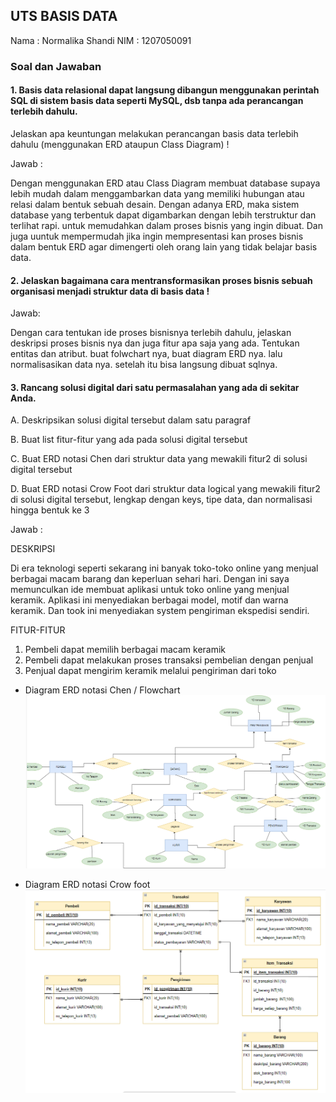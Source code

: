 ## UTS BASIS DATA
Nama  : Normalika Shandi
NIM   : 1207050091

### Soal dan Jawaban

#### 1. Basis data relasional dapat langsung dibangun menggunakan perintah SQL di sistem basis data seperti MySQL, dsb tanpa ada perancangan terlebih dahulu. 

Jelaskan apa keuntungan melakukan perancangan basis data terlebih dahulu (menggunakan ERD ataupun Class Diagram) !

Jawab :

Dengan menggunakan ERD atau Class Diagram membuat database supaya lebih mudah dalam menggambarkan data yang memiliki hubungan atau relasi dalam bentuk sebuah desain. Dengan adanya ERD, maka sistem database yang terbentuk dapat digambarkan dengan lebih terstruktur dan terlihat rapi. untuk memudahkan dalam proses bisnis yang ingin dibuat. Dan juga uuntuk mempermudah jika ingin mempresentasi kan proses bisnis dalam bentuk ERD agar dimengerti oleh orang lain yang tidak belajar basis data.

#### 2. Jelaskan bagaimana cara mentransformasikan proses bisnis sebuah organisasi menjadi struktur data di basis data !

Jawab:

Dengan cara tentukan ide proses bisnisnya terlebih dahulu, jelaskan deskripsi proses bisnis nya dan juga fitur apa saja yang ada. Tentukan entitas dan atribut. buat folwchart nya, buat diagram ERD nya. lalu normalisasikan data nya. setelah itu bisa langsung dibuat sqlnya.

#### 3. Rancang solusi digital dari satu permasalahan yang ada di sekitar Anda. 

A. Deskripsikan solusi digital tersebut dalam satu paragraf

B. Buat list fitur-fitur yang ada pada solusi digital tersebut

C. Buat ERD notasi Chen dari struktur data yang mewakili fitur2 di solusi digital tersebut

D. Buat ERD notasi Crow Foot dari struktur data logical yang mewakili fitur2 di solusi digital tersebut, lengkap dengan keys, tipe data, dan normalisasi hingga bentuk ke 3

Jawab :

DESKRIPSI

Di era teknologi seperti sekarang ini banyak toko-toko online yang menjual berbagai macam barang dan keperluan sehari hari. Dengan ini saya memunculkan ide membuat aplikasi untuk toko online yang menjual keramik. Aplikasi ini menyediakan berbagai model, motif dan warna keramik. Dan took ini menyediakan system pengiriman ekspedisi sendiri.

FITUR-FITUR

1.	Pembeli dapat memilih berbagai macam keramik
2.	Pembeli dapat melakukan proses transaksi pembelian dengan penjual
3.	Penjual dapat mengirim keramik melalui pengiriman dari toko

- Diagram ERD notasi Chen / Flowchart
![Tambah Data](https://github.com/NormalikaShandi/IF214002/blob/main/UTS/img/Screenshot%20(756).png "Tambah Data")

- Diagram ERD notasi Crow foot
![Tambah Data](https://github.com/NormalikaShandi/IF214002/blob/main/UTS/img/Screenshot%20(757).png "Tambah Data")
